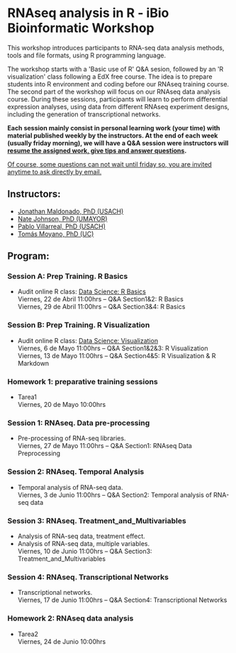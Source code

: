 # RNAseq analysis in R - iBio Bioinformatic Workshop

This workshop introduces participants to RNA-seq data analysis methods, tools and file formats, using R programming language.
 
The workshop starts with a 'Basic use of R' Q&A sesion, followed by an 'R visualization' class following a EdX free course. The idea is to prepare students into R environment and coding before our RNAseq training course.  
The second part of the workshop will focus on our RNAseq data analysis course. During these sessions, participants will learn to perform differential expression analyses, using data from different RNAseq experiment designs, including the generation of transcriptional networks.   

**Each session mainly consist in personal learning work (your time) with material published weekly by the instructors. At the end of each week (usually friday morning), we will have a Q&A session were instructors will <ins>resume the assigned work, give tips and answer questions</ins>.**  

<ins>Of course, some questions can not wait until friday so, you are invited anytime to ask directly by email.</ins>  
 
## Instructors:
- [Jonathan Maldonado, PhD (USACH)](https://www.maldonadolab.com)
- [Nate Johnson, PhD (UMAYOR)](https://www.researchgate.net/profile/Nathan-Johnson-4)
- [Pablo Villarreal, PhD (USACH)](https://www.researchgate.net/profile/Pablo-Villarreal-3)
- [Tomás Moyano, PhD (UC)](https://www.researchgate.net/profile/Tomas-Moyano-Yugovic)
  
## Program:
 
### Session A: Prep Training. R Basics
- Audit online R class: [Data Science: R Basics](https://courses.edx.org/courses/course-v1:HarvardX+PH125.1x+1T2020/course/)  
Viernes, 22 de Abril 11:00hrs – Q&A Section1&2: R Basics  
Viernes, 29 de Abril 11:00hrs – Q&A Section3&4: R Basics  

### Session B: Prep Training. R Visualization
- Audit online R class: [Data Science: Visualization](https://courses.edx.org/courses/course-v1:HarvardX+PH125.2x+1T2020/course/)  
Viernes, 6 de Mayo 11:00hrs – Q&A Section1&2&3: R Visualization  
Viernes, 13 de Mayo 11:00hrs – Q&A Section4&5: R Visualization & R Markdown  

### Homework 1: preparative training sessions
- Tarea1  
Viernes, 20 de Mayo 10:00hrs
 
### Session 1: RNAseq. Data pre-processing
- Pre-processing of RNA-seq libraries.  
Viernes, 27 de Mayo 11:00hrs – Q&A Section1: RNAseq Data Preprocessing

### Session 2: RNAseq. Temporal Analysis
- Temporal analysis of RNA-seq data.  
Viernes, 3 de Junio 11:00hrs – Q&A Section2: Temporal analysis of RNA-seq data
 
### Session 3: RNAseq. Treatment_and_Multivariables
- Analysis of RNA-seq data, treatment effect.  
- Analysis of RNA-seq data, multiple variables.  
Viernes, 10 de Junio 11:00hrs – Q&A Section3: Treatment_and_Multivariables
 
### Session 4: RNAseq. Transcriptional Networks
- Transcriptional networks.  
Viernes, 17 de Junio 11:00hrs – Q&A Section4: Transcriptional Networks

### Homework 2: RNAseq data analysis
- Tarea2  
Viernes, 24 de Junio 10:00hrs
